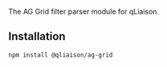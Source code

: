 The AG Grid filter parser module for qLiaison.

## Installation

```sh
npm install @qliaison/ag-grid
```
